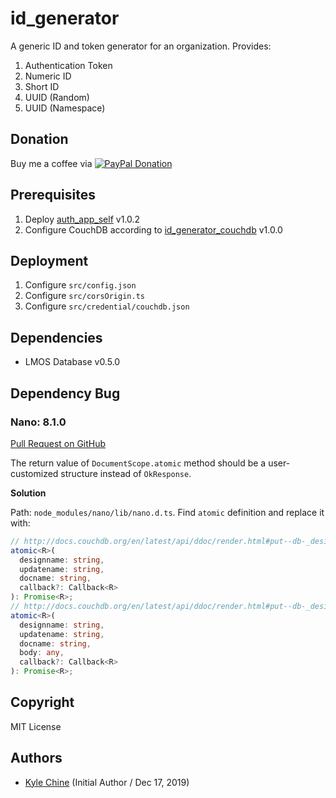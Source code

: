 # id_generator

A generic ID and token generator for an organization. Provides:

1. Authentication Token
2. Numeric ID
3. Short ID
4. UUID (Random)
5. UUID (Namespace)

## Donation

Buy me a coffee via [![PayPal Donation](https://www.paypalobjects.com/en_AU/i/btn/btn_donateCC_LG.gif)](https://www.paypal.com/cgi-bin/webscr?cmd=_donations&business=SPPJPYRY4D6WC&item_name=Give+people+an+option+to+support+my+open+source+software.&currency_code=AUD&source=url)

## Prerequisites

1. Deploy [auth_app_self](https://github.com/leismore/auth_app_self) v1.0.2
2. Configure CouchDB according to [id_generator_couchdb](https://github.com/leismore/id_generator_couchdb) v1.0.0

## Deployment

1. Configure `src/config.json`
2. Configure `src/corsOrigin.ts`
3. Configure `src/credential/couchdb.json`

## Dependencies

* LMOS Database v0.5.0

## Dependency Bug

### Nano: 8.1.0

[Pull Request on GitHub](https://github.com/apache/couchdb-nano/pull/187)

The return value of `DocumentScope.atomic` method should be a user-customized structure instead of `OkResponse`.

**Solution**

Path: `node_modules/nano/lib/nano.d.ts`. Find `atomic` definition and replace it with:

```typescript
// http://docs.couchdb.org/en/latest/api/ddoc/render.html#put--db-_design-ddoc-_update-func-docid
atomic<R>(
  designname: string,
  updatename: string,
  docname: string,
  callback?: Callback<R>
): Promise<R>;
// http://docs.couchdb.org/en/latest/api/ddoc/render.html#put--db-_design-ddoc-_update-func-docid
atomic<R>(
  designname: string,
  updatename: string,
  docname: string,
  body: any,
  callback?: Callback<R>
): Promise<R>;
```

## Copyright

MIT License

## Authors

* [Kyle Chine](https://www.kylechine.name) (Initial Author / Dec 17, 2019)
